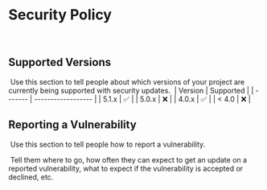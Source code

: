 # Security Policy
​
## Supported Versions
​
Use this section to tell people about which versions of your project are
currently being supported with security updates.
​
| Version | Supported          |
| ------- | ------------------ |
| 5.1.x   | :white_check_mark: |
| 5.0.x   | :x:                |
| 4.0.x   | :white_check_mark: |
| < 4.0   | :x:                |
​
## Reporting a Vulnerability
​
Use this section to tell people how to report a vulnerability.

​
Tell them where to go, how often they can expect to get an update on a
reported vulnerability, what to expect if the vulnerability is accepted or
declined, etc.
​